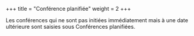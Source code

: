 +++
title = "Conférence planifiée"
weight = 2
+++

Les conférences qui ne sont pas initiées immédiatement mais à une date
ultérieure sont saisies sous Conférences planifiées.


